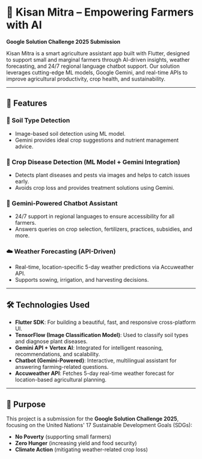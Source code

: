 # 🌾 Kisan Mitra – Empowering Farmers with AI  
**Google Solution Challenge 2025 Submission**

Kisan Mitra is a smart agriculture assistant app built with Flutter, designed to support small and marginal farmers through AI-driven insights, weather forecasting, and 24/7 regional language chatbot support. Our solution leverages cutting-edge ML models, Google Gemini, and real-time APIs to improve agricultural productivity, crop health, and sustainability.

---

## 🚀 Features

### 🧪 Soil Type Detection
- Image-based soil detection using ML model.
- Gemini provides ideal crop suggestions and nutrient management advice.

### 🌿 Crop Disease Detection (ML Model + Gemini Integration)
- Detects plant diseases and pests via images and helps to catch issues early.
- Avoids crop loss and provides treatment solutions using Gemini.

### 💬 Gemini-Powered Chatbot Assistant
- 24/7 support in regional languages to ensure accessibility for all farmers.
- Answers queries on crop selection, fertilizers, practices, subsidies, and more.

### ☁️ Weather Forecasting (API-Driven)
- Real-time, location-specific 5-day weather predictions via Accuweather API.
- Supports sowing, irrigation, and harvesting decisions.

---

## 🛠️ Technologies Used

- **Flutter SDK**: For building a beautiful, fast, and responsive cross-platform UI.
- **TensorFlow (Image Classification Model)**: Used to classify soil types and diagnose plant diseases.
- **Gemini API + Vertex AI**: Integrated for intelligent reasoning, recommendations, and scalability.
- **Chatbot (Gemini-Powered)**: Interactive, multilingual assistant for answering farming-related questions.
- **Accuweather API**: Fetches 5-day real-time weather forecast for location-based agricultural planning.

---

## 🎯 Purpose

This project is a submission for the **Google Solution Challenge 2025**, focusing on the United Nations' 17 Sustainable Development Goals (SDGs):

- **No Poverty** (supporting small farmers)
- **Zero Hunger** (increasing yield and food security)
- **Climate Action** (mitigating weather-related crop loss)

